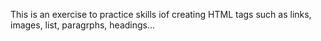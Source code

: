This is an exercise to practice skills iof creating HTML tags such as links, images, list, paragrphs, headings...